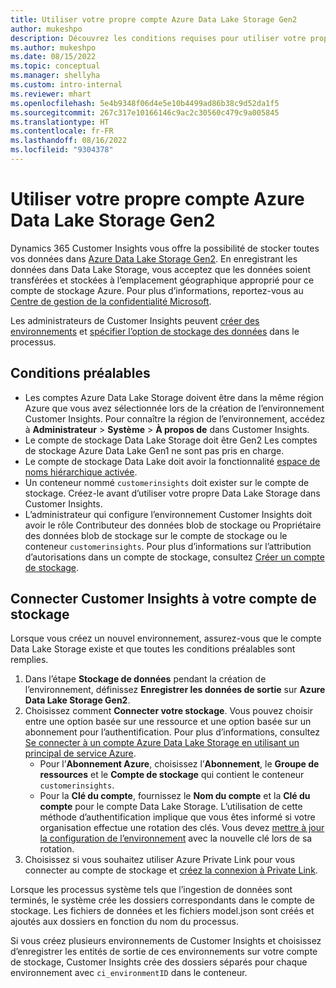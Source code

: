 ```yaml
---
title: Utiliser votre propre compte Azure Data Lake Storage Gen2
author: mukeshpo
description: Découvrez les conditions requises pour utiliser votre propre compte Azure Data Lake Storage pour stocker les données Customer Insights.
ms.author: mukeshpo
ms.date: 08/15/2022
ms.topic: conceptual
ms.manager: shellyha
ms.custom: intro-internal
ms.reviewer: mhart
ms.openlocfilehash: 5e4b9348f06d4e5e10b4499ad86b38c9d52da1f5
ms.sourcegitcommit: 267c317e10166146c9ac2c30560c479c9a005845
ms.translationtype: HT
ms.contentlocale: fr-FR
ms.lasthandoff: 08/16/2022
ms.locfileid: "9304378"
---
```

# <a name="use-your-own-azure-data-lake-storage-gen2-account"></a>Utiliser votre propre compte Azure Data Lake Storage Gen2

Dynamics 365 Customer Insights vous offre la possibilité de stocker toutes vos données dans [Azure Data Lake Storage Gen2](/azure/storage/blobs/data-lake-storage-introduction). En enregistrant les données dans Data Lake Storage, vous acceptez que les données soient transférées et stockées à l’emplacement géographique approprié pour ce compte de stockage Azure. Pour plus d’informations, reportez-vous au [Centre de gestion de la confidentialité Microsoft](https://www.microsoft.com/trust-center).

Les administrateurs de Customer Insights peuvent [créer des environnements](create-environment.md) et [spécifier l’option de stockage des données](create-environment.md#step-2-configure-data-storage) dans le processus.

## <a name="prerequisites"></a>Conditions préalables

- Les comptes Azure Data Lake Storage doivent être dans la même région Azure que vous avez sélectionnée lors de la création de l’environnement Customer Insights. Pour connaître la région de l’environnement, accédez à **Administrateur** > **Système** > **À propos de** dans Customer Insights.
- Le compte de stockage Data Lake Storage doit être Gen2 Les comptes de stockage Azure Data Lake Gen1 ne sont pas pris en charge.
- Le compte de stockage Data Lake doit avoir la fonctionnalité [espace de noms hiérarchique activée](/azure/storage/blobs/data-lake-storage-namespace).
- Un conteneur nommé `customerinsights` doit exister sur le compte de stockage. Créez-le avant d’utiliser votre propre Data Lake Storage dans Customer Insights.
- L’administrateur qui configure l’environnement Customer Insights doit avoir le rôle Contributeur des données blob de stockage ou Propriétaire des données blob de stockage sur le compte de stockage ou le conteneur `customerinsights`. Pour plus d’informations sur l’attribution d’autorisations dans un compte de stockage, consultez [Créer un compte de stockage](/azure/storage/common/storage-account-create?toc=%2Fazure%2Fstorage%2Fblobs%2Ftoc.json&tabs=azure-portal).

## <a name="connect-customer-insights-with-your-storage-account"></a>Connecter Customer Insights à votre compte de stockage

Lorsque vous créez un nouvel environnement, assurez-vous que le compte Data Lake Storage existe et que toutes les conditions préalables sont remplies.

1. Dans l’étape **Stockage de données** pendant la création de l’environnement, définissez **Enregistrer les données de sortie** sur **Azure Data Lake Storage Gen2**.
1. Choisissez comment **Connecter votre stockage**. Vous pouvez choisir entre une option basée sur une ressource et une option basée sur un abonnement pour l’authentification. Pour plus d’informations, consultez [Se connecter à un compte Azure Data Lake Storage en utilisant un principal de service Azure](connect-service-principal.md).
   - Pour l’**Abonnement Azure**, choisissez l’**Abonnement**, le **Groupe de ressources** et le **Compte de stockage** qui contient le conteneur `customerinsights`.
   - Pour la **Clé du compte**, fournissez le **Nom du compte** et la **Clé du compte** pour le compte Data Lake Storage. L’utilisation de cette méthode d’authentification implique que vous êtes informé si votre organisation effectue une rotation des clés. Vous devez [mettre à jour la configuration de l’environnement](manage-environments.md#edit-an-existing-environment) avec la nouvelle clé lors de sa rotation.
1. Choisissez si vous souhaitez utiliser Azure Private Link pour vous connecter au compte de stockage et [créez la connexion à Private Link](security-overview.md#set-up-an-azure-private-link).

Lorsque les processus système tels que l’ingestion de données sont terminés, le système crée les dossiers correspondants dans le compte de stockage. Les fichiers de données et les fichiers model.json sont créés et ajoutés aux dossiers en fonction du nom du processus.

Si vous créez plusieurs environnements de Customer Insights et choisissez d’enregistrer les entités de sortie de ces environnements sur votre compte de stockage, Customer Insights crée des dossiers séparés pour chaque environnement avec `ci_environmentID` dans le conteneur.
